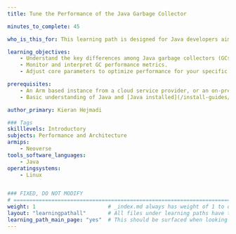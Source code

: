 ```yaml
---
title: Tune the Performance of the Java Garbage Collector

minutes_to_complete: 45

who_is_this_for: This learning path is designed for Java developers aiming to optimize application performance on Arm-based servers. It is especially valuable for those migrating applications from x86-based to Arm-based instances. 

learning_objectives: 
    - Understand the key differences among Java garbage collectors (GCs).
    - Monitor and interpret GC performance metrics.
    - Adjust core parameters to optimize performance for your specific workload.

prerequisites:
    - An Arm based instance from a cloud service provider, or an on-premise Arm server.
    - Basic understanding of Java and [Java installed](/install-guides/java/) on your machine.

author_primary: Kieran Hejmadi

### Tags
skilllevels: Introductory
subjects: Performance and Architecture
armips:
    - Neoverse
tools_software_languages:
    - Java
operatingsystems:
    - Linux


### FIXED, DO NOT MODIFY
# ================================================================================
weight: 1                       # _index.md always has weight of 1 to order correctly
layout: "learningpathall"       # All files under learning paths have this same wrapper
learning_path_main_page: "yes"  # This should be surfaced when looking for related content. Only set for _index.md of learning path content.
---
```


